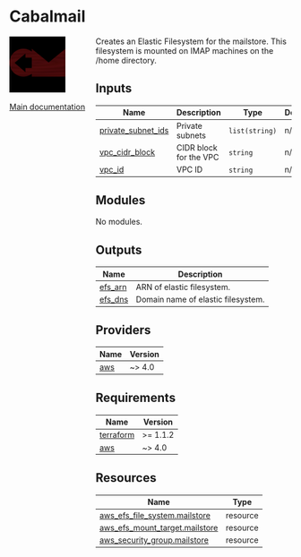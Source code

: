 <!-- BEGIN_TF_DOCS -->
# Cabalmail
<div style="width: 10em; float:left; height: 100%; padding-right: 1em;"><img src="/docs/logo.png" width="100" />
<p><a href="/README.md">Main documentation</a></p>
</div><div style="padding-left: 11em;">

Creates an Elastic Filesystem for the mailstore. This filesystem is mounted on IMAP machines on the /home directory.

## Inputs

| Name | Description | Type | Default | Required |
|------|-------------|------|---------|:--------:|
| <a name="input_private_subnet_ids"></a> [private\_subnet\_ids](#input\_private\_subnet\_ids) | Private subnets | `list(string)` | n/a | yes |
| <a name="input_vpc_cidr_block"></a> [vpc\_cidr\_block](#input\_vpc\_cidr\_block) | CIDR block for the VPC | `string` | n/a | yes |
| <a name="input_vpc_id"></a> [vpc\_id](#input\_vpc\_id) | VPC ID | `string` | n/a | yes |
## Modules

No modules.
## Outputs

| Name | Description |
|------|-------------|
| <a name="output_efs_arn"></a> [efs\_arn](#output\_efs\_arn) | ARN of elastic filesystem. |
| <a name="output_efs_dns"></a> [efs\_dns](#output\_efs\_dns) | Domain name of elastic filesystem. |
## Providers

| Name | Version |
|------|---------|
| <a name="provider_aws"></a> [aws](#provider\_aws) | ~> 4.0 |
## Requirements

| Name | Version |
|------|---------|
| <a name="requirement_terraform"></a> [terraform](#requirement\_terraform) | >= 1.1.2 |
| <a name="requirement_aws"></a> [aws](#requirement\_aws) | ~> 4.0 |
## Resources

| Name | Type |
|------|------|
| [aws_efs_file_system.mailstore](https://registry.terraform.io/providers/hashicorp/aws/latest/docs/resources/efs_file_system) | resource |
| [aws_efs_mount_target.mailstore](https://registry.terraform.io/providers/hashicorp/aws/latest/docs/resources/efs_mount_target) | resource |
| [aws_security_group.mailstore](https://registry.terraform.io/providers/hashicorp/aws/latest/docs/resources/security_group) | resource |

</div>
<!-- END_TF_DOCS -->